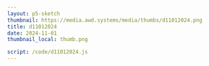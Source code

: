 ```yaml
---
layout: p5-sketch
thumbnail: https://media.awd.systems/media/thumbs/d11012024.png
title: d11012024
date: 2024-11-01
thumbnail_local: thumb.png

script: /code/d11012024.js
---
```

